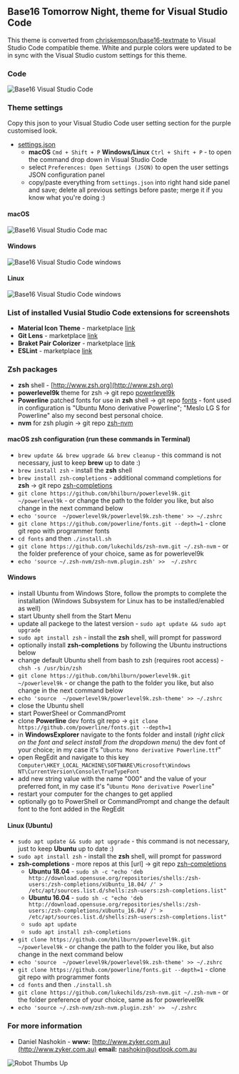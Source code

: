## Base16 Tomorrow Night, theme for Visual Studio Code
This theme is converted from [chriskempson/base16-textmate](https://github.com/chriskempson/base16-textmate) to Visual Studio Code compatible theme. White and purple colors were updated to be in sync with the Visual Studio custom settings for this theme.

### Code
![Base16 Visual Studio Code](https://raw.githubusercontent.com/nashokin/Base16-Tomorrow-Night/master/images/Screenshot-code.png)

### Theme settings
Copy this json to your Visual Studio Code user setting section for the purple customised look.

- [settings.json](https://github.com/nashokin/Base16-Tomorrow-Night/blob/master/settings.json)
	- **macOS** `Cmd + Shift + P` **Windows/Linux** `Ctrl + Shift + P` - to open the command drop down in Visual Studio Code
	- select `Preferences: Open Settings (JSON)` to open the user settings JSON configuration panel
	- copy/paste everything from `settings.json` into right hand side panel and save; delete all previous settings before paste; merge it if you know what you're doing :)

#### macOS
![Base16 Visual Studio Code mac](https://raw.githubusercontent.com/nashokin/Base16-Tomorrow-Night/master/images/Screenshot-mac.png)
#### Windows
![Base16 Visual Studio Code windows](https://raw.githubusercontent.com/nashokin/Base16-Tomorrow-Night/master/images/Screenshot-windows.png)
#### Linux
![Base16 Visual Studio Code windows](https://raw.githubusercontent.com/nashokin/Base16-Tomorrow-Night/master/images/Screenshot-linux.png)

### List of installed Vusial Studio Code extensions for screenshots
- **Material Icon Theme** - marketplace [link](https://marketplace.visualstudio.com/items?itemName=PKief.material-icon-theme)
- **Git Lens** - marketplace [link](https://marketplace.visualstudio.com/items?itemName=eamodio.gitlens)
- **Braket Pair Colorizer** - marketplace [link](https://marketplace.visualstudio.com/items?itemName=CoenraadS.bracket-pair-colorizer)
- **ESLint** - marketplace [link](https://marketplace.visualstudio.com/items?itemName=dbaeumer.vscode-eslint)

### Zsh packages
- **zsh** shell - [http://www.zsh.org](http://www.zsh.org)
- **powerlevel9k** theme for zsh -> git repo [powerlevel9k](https://github.com/bhilburn/powerlevel9k)
- **Powerline** patched fonts for use in **zsh** shell -> git repo [fonts](https://github.com/powerline/fonts) - font used in configuration is "Ubuntu Mono derivative Powerline"; "Meslo LG S for Powerline" also my second best personal choice.
- **nvm** for zsh plugin -> git repo [zsh-nvm](https://github.com/lukechilds/zsh-nvm)

#### macOS zsh configuration (run these commands in Terminal)
- `brew update && brew upgrade && brew cleanup` - this command is not necessary, just to keep **brew** up to date :)
- `brew install zsh` - install the **zsh** shell
- `brew install zsh-completions` - additional command completions for **zsh** -> git repo [zsh-completions](https://github.com/zsh-users/zsh-completions)
- `git clone https://github.com/bhilburn/powerlevel9k.git ~/powerlevel9k` - or change the path to the folder you like, but also change in the next command below
- `echo 'source  ~/powerlevel9k/powerlevel9k.zsh-theme' >> ~/.zshrc`
- `git clone https://github.com/powerline/fonts.git --depth=1` - clone git repo with programmer fonts
- `cd fonts` and then `./install.sh`
- `git clone https://github.com/lukechilds/zsh-nvm.git ~/.zsh-nvm` - or the folder preference of your choice, same as for powerlevel9k
- `echo 'source ~/.zsh-nvm/zsh-nvm.plugin.zsh' >>  ~/.zshrc`

#### Windows
- install Ubuntu from Windows Store, follow the prompts to complete the installation (Windows Subsystem for Linux has to be installed/enabled as well)
- start Ubunty shell from the Start Menu
- update all packege to the latest version - `sudo apt update && sudo apt upgrade`
- `sudo apt install zsh` - install the **zsh** shell, will prompt for password
- optionally install **zsh-completions** by following the Ubuntu instructions below
- change default Ubuntu shell from bash to zsh (requires root access) - `chsh -s /usr/bin/zsh`
- `git clone https://github.com/bhilburn/powerlevel9k.git ~/powerlevel9k` - or change the path to the folder you like, but also change in the next command below
- `echo 'source  ~/powerlevel9k/powerlevel9k.zsh-theme' >> ~/.zshrc`
- close the Ubuntu shell
- start PowerSheel or CommandPromt
- clone **Powerline** dev fonts git repo -> `git clone https://github.com/powerline/fonts.git --depth=1`
- in **WindowsExplorer** navigate to the fonts folder and install (*right click on the font and select install from the dropdown menu*) the dev font of your choice; in my case it's "`Ubuntu Mono derivative Powerline.ttf`"
- open RegEdit and navigate to this key `Computer\HKEY_LOCAL_MACHINE\SOFTWARE\Microsoft\Windows NT\CurrentVersion\Console\TrueTypeFont`
- add new string value with the name "000" and the value of your preferred font, in my case it's "`Ubuntu Mono derivative Powerline`"
- restart your computer for the changes to get applied
- optionally go to PowerShell or CommandPrompt and change the default font to the font added in the RegEdit

#### Linux (Ubuntu)
- `sudo apt update && sudo apt upgrade` - this command is not necessary, just to keep **Ubuntu** up to date :)
- `sudo apt install zsh` - install the **zsh** shell, will prompt for password
- **zsh-completions** - more repos at this [url] -> git repo [zsh-completions](https://software.opensuse.org/download.html?project=shells%3Azsh-users%3Azsh-completions&package=zsh-completions)
	- **Ubuntu 18.04** - `sudo sh -c "echo 'deb http://download.opensuse.org/repositories/shells:/zsh-users:/zsh-completions/xUbuntu_18.04/ /' > /etc/apt/sources.list.d/shells:zsh-users:zsh-completions.list"`
	- **Ubuntu 16.04** - `sudo sh -c "echo 'deb http://download.opensuse.org/repositories/shells:/zsh-users:/zsh-completions/xUbuntu_16.04/ /' > /etc/apt/sources.list.d/shells:zsh-users:zsh-completions.list"`
	- `sudo apt update`
	- `sudo apt install zsh-completions`
- `git clone https://github.com/bhilburn/powerlevel9k.git ~/powerlevel9k` - or change the path to the folder you like, but also change in the next command below
- `echo 'source  ~/powerlevel9k/powerlevel9k.zsh-theme' >> ~/.zshrc`
- `git clone https://github.com/powerline/fonts.git --depth=1` - clone git repo with programmer fonts
- `cd fonts` and then `./install.sh`
- `git clone https://github.com/lukechilds/zsh-nvm.git ~/.zsh-nvm` - or the folder preference of your choice, same as for powerlevel9k
- `echo 'source ~/.zsh-nvm/zsh-nvm.plugin.zsh' >>  ~/.zshrc`

### For more information
- Daniel Nashokin - **www:** [http://www.zyker.com.au](http://www.zyker.com.au) **email:** [nashokin@outlook.com.au](mailto:nashokin@outlook.com.au)

![Robot Thumbs Up](https://raw.githubusercontent.com/nashokin/Base16-Tomorrow-Night/master/images/Robot-thumbs-up.png)
